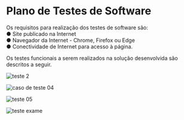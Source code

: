 # Plano de Testes de Software

Os requisitos para realização dos testes de software são:                                                                                                     
●	Site publicado na Internet                                                                                                                                   
●	Navegador da Internet - Chrome, Firefox ou Edge                                                                                                             
●	Conectividade de Internet para acesso à página.

Os testes funcionais a serem realizados na solução desenvolvida são descritos a seguir.

![teste 2](https://user-images.githubusercontent.com/106809153/203851176-21fce7f2-a102-41e6-b72c-4896ff2e8119.png)

![caso de teste 04](https://user-images.githubusercontent.com/70419372/203872492-f17cfbe0-3767-4e6f-9f18-27231514a8f4.PNG)

![teste 05](https://user-images.githubusercontent.com/70419372/204110238-bcd2d3ed-c938-4e98-a5b2-612dc35025ab.PNG)

![teste exame](https://user-images.githubusercontent.com/106809153/204109594-1e23968c-1de2-4068-b777-034dfffaf44b.png)
